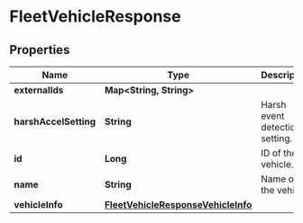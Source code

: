
# FleetVehicleResponse

## Properties
Name | Type | Description | Notes
------------ | ------------- | ------------- | -------------
**externalIds** | **Map&lt;String, String&gt;** |  |  [optional]
**harshAccelSetting** | **String** | Harsh event detection setting. |  [optional]
**id** | **Long** | ID of the vehicle. | 
**name** | **String** | Name of the vehicle. | 
**vehicleInfo** | [**FleetVehicleResponseVehicleInfo**](FleetVehicleResponseVehicleInfo.md) |  |  [optional]



